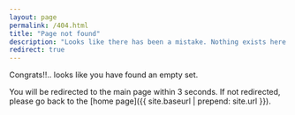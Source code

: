 ```yaml
---
layout: page
permalink: /404.html
title: "Page not found"
description: "Looks like there has been a mistake. Nothing exists here."
redirect: true
---
```


Congrats!!.. looks like you have found an empty set.


You will be redirected to the main page within 3 seconds. If not redirected, please go back to the [home page]({{ site.baseurl | prepend: site.url }}).
